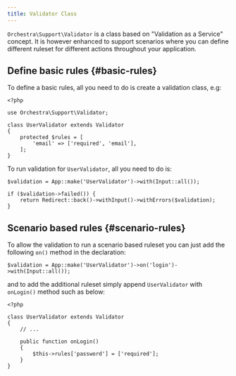 ```yaml
---
title: Validator Class
---
```


`Orchestra\Support\Validator` is a class based on "Validation as a Service" concept. It is however enhanced to support scenarios where you can define different ruleset for different actions throughout your application.

## Define basic rules {#basic-rules}

To define a basic rules, all you need to do is create a validation class, e.g:

	<?php

	use Orchestra\Support\Validator;

	class UserValidator extends Validator
	{
		protected $rules = [
			'email' => ['required', 'email'],
		];
	}

To run validation for `UserValidator`, all you need to do is:

	$validation = App::make('UserValidator')->with(Input::all());

	if ($validation->failed()) {
		return Redirect::back()->withInput()->withErrors($validation);
	}

## Scenario based rules {#scenario-rules}

To allow the validation to run a scenario based ruleset you can just add the following `on()` method in the declaration:

	$validation = App::make('UserValidator')->on('login')->with(Input::all());
	
and to add the additional ruleset simply append `UserValidator` with `onLogin()` method such as below:

	<?php
	
	class UserValidator extends Validator
	{
		// ...
		
		public function onLogin()
		{
			$this->rules['password'] = ['required'];
		}
	}